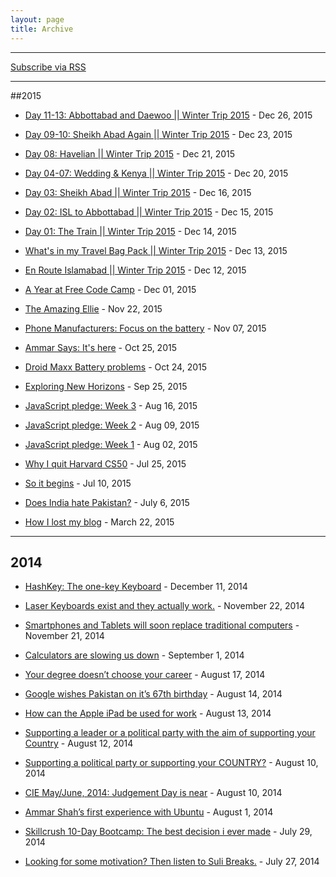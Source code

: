 ```yaml
---
layout: page
title: Archive
---
```


<hr>

<a class="sidebar-nav-item" href="atom.xml">Subscribe via RSS</a>

<hr>

##2015

 + [Day 11-13: Abbottabad and Daewoo || Winter Trip 2015](/2015/12/26/d11-13-abbott-daewoo-isl/) - Dec 26, 2015

 + [Day 09-10: Sheikh Abad Again || Winter Trip 2015](/2015/12/23/d9-10-sheikhabad-again-isl/) - Dec 23, 2015

 + [Day 08: Havelian || Winter Trip 2015](/2015/12/21/d8-havelian-isl/) - Dec 21, 2015

 + [Day 04-07: Wedding & Kenya || Winter Trip 2015](/2015/12/20/d4-7-mar-kenya-isl/) - Dec 20, 2015

 + [Day 03: Sheikh Abad || Winter Trip 2015](/2015/12/16/d3-sheikhabad-isl/) - Dec 16, 2015

 + [Day 02: ISL to Abbottabad || Winter Trip 2015](/2015/12/15/d2-abbott-isl/) - Dec 15, 2015

 + [Day 01: The Train || Winter Trip 2015](/2015/12/14/d1-train-isl/) - Dec 14, 2015

 + [What's in my Travel Bag Pack || Winter Trip 2015](/2015/12/13/whats-in-travel-bag-isl/) - Dec 13, 2015

 + [En Route Islamabad || Winter Trip 2015](/2015/12/12/isl-trip/) - Dec 12, 2015

 + [A Year at Free Code Camp](/2015/12/01/year-at-fcc/) - Dec 01, 2015

 + [The Amazing Ellie](/2015/11/22/amazing-ellie/) - Nov 22, 2015

 + [Phone Manufacturers: Focus on the battery](/2015/10/25/ammar-says/) - Nov 07, 2015

 + [Ammar Says: It's here](/2015/10/25/ammar-says/) - Oct 25, 2015

 + [Droid Maxx Battery problems](/2015/10/24/droid-maxx-battery/) - Oct 24, 2015

 + [Exploring New Horizons](/2015/09/25/new-horizon/) - Sep 25, 2015

 + [JavaScript pledge: Week 3](/2015/08/16/js-pledge-week3/) - Aug 16, 2015

 + [JavaScript pledge: Week 2](/2015/08/09/js-pledge-week2/) - Aug 09, 2015

 + [JavaScript pledge: Week 1](/2015/08/02/js-pledge-week1/) - Aug 02, 2015

 + [Why I quit Harvard CS50](/2015/07/25/leaving-cs50x//) - Jul 25, 2015

 + [So it begins](/2015/07/10/so-it-begins/) - Jul 10, 2015

 + [Does India hate Pakistan?](https://thewormofficial.wordpress.com/2015/07/06/does-india-hate-pakistan/) - July 6, 2015

 + [How I lost my blog](https://medium.com/@ammarshah/how-i-lost-my-blog-24b31e300199) - March 22, 2015

<hr>

## 2014

 + [HashKey: The one-key Keyboard](https://thewormofficial.wordpress.com/2014/12/11/hashkey-keyboard/) - December 11, 2014

 + [Laser Keyboards exist and they actually work.](https://thewormofficial.wordpress.com/2014/11/22/laser-keyboards-exist-and-they-actually-work/) - November 22, 2014

 + [Smartphones and Tablets will soon replace traditional computers](https://thewormofficial.wordpress.com/2014/11/21/smartphonestablets-will-soon-replace-netbooks/) - November 21, 2014

 + [Calculators are slowing us down](https://thewormofficial.wordpress.com/2014/09/01/calculators-are-slowing-us-down/) - September 1, 2014

 + [Your degree doesn’t choose your career](https://thewormofficial.wordpress.com/2014/08/17/your-degree-dosent-choose-your-career/) - August 17, 2014

 + [Google wishes Pakistan on it’s 67th birthday](https://thewormofficial.wordpress.com/2014/08/14/google-wishes-pakistan-on-its-67th-birthday/) - August 14, 2014

 + [How can the Apple iPad be used for work](https://thewormofficial.wordpress.com/2014/08/13/how-can-the-apple-ipad-be-used-for-work/) - August 13, 2014

 + [Supporting a leader or a political party with the aim of supporting your Country](https://thewormofficial.wordpress.com/2014/08/12/supporting-a-leader-or-a-political-party-with-the-aim-of-supporting-your-country/) - August 12, 2014

 + [Supporting a political party or supporting your COUNTRY?](https://thewormofficial.wordpress.com/2014/08/10/supporting-a-political-party-or-supporting-your-country/) - August 10, 2014

 + [CIE May/June, 2014: Judgement Day is near](https://thewormofficial.wordpress.com/2014/08/10/cie-mayjune-2014-judgement-day-is-near/) - August 10, 2014

 + [Ammar Shah’s first experience with Ubuntu](https://thewormofficial.wordpress.com/2014/08/01/ubuntu-the-worst-decision-i-ever-made/) - August 1, 2014

 + [Skillcrush 10-Day Bootcamp: The best decision i ever made](https://thewormofficial.wordpress.com/2014/07/29/skillcrush-10-day-bootcamp-the-best-decision-i-ever-made/) - July 29, 2014

 + [Looking for some motivation? Then listen to Suli Breaks.](https://thewormofficial.wordpress.com/2014/07/27/motivation-suli-breaks/) - July 27, 2014
